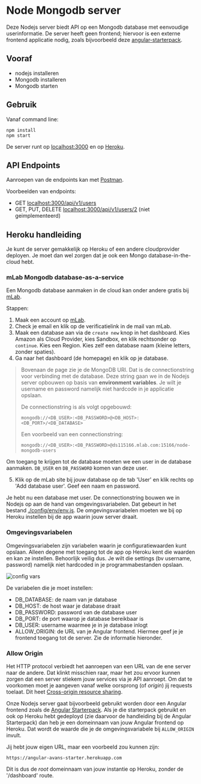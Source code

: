 # Node Mongodb server
Deze Nodejs server biedt API op een Mongodb database met eenvoudige userinformatie.
De server heeft geen frontend; hiervoor is een externe frontend applicatie nodig, zoals bijvoorbeeld deze [angular-starterpack](https://github.com/avansinformatica/angular-starterpack).

## Vooraf
- nodejs installeren
- Mongodb installeren
- Mongodb starten

## Gebruik
Vanaf command line:
```
npm install
npm start
```
De server runt op [localhost:3000](http://localhost:3000) en op [Heroku](https://node-mongodb-server.herokuapp.com/api/v1/users).

## API Endpoints
Aanroepen van de endpoints kan met [Postman](https://www.getpostman.com/docs/introduction). 

Voorbeelden van endpoints: 
- GET [localhost:3000/api/v1/users](http://localhost:3000/api/v1/users)
- GET, PUT, DELETE [localhost:3000/api/v1/users/2](http://localhost:3000/api/v1/users/2) (niet geimplementeerd)

## Heroku handleiding
Je kunt de server gemakkelijk op Heroku of een andere cloudprovider deployen. Je moet dan wel zorgen dat je ook een Mongo database-in-the-cloud hebt. 

### mLab Mongodb database-as-a-service
Een Mongodb database aanmaken in de cloud kan onder andere gratis bij [mLab](https://mlab.com). 

Stappen:
1. Maak een account op [mLab](https://mlab.com).
2. Check je email en klik op de verificatielink in de mail van mLab.
3. Maak een database aan via de `create new` knop in het dashboard. Kies Amazon als Cloud Provider, kies Sandbox, en klik rechtsonder op `continue`. Kies een Region. Kies zelf een database naam (kleine letters, zonder spaties).
4. Ga naar het dashboard (de homepage) en klik op je database.
> Bovenaan de page zie je de MongoDB URI. Dat is de connectionstring voor verbinding met de database. Deze string gaan we in de Nodejs server opbouwen op basis van **environment variables**. Je wilt je username en password namelijk niet hardcode in je applicatie opslaan.
>
> De connectionstring is als volgt opgebouwd:
> ```
> mongodb://<DB_USER>:<DB_PASSWORD>@<DB_HOST>:<DB_PORT>/<DB_DATABASE>
> ```
> Een voorbeeld van een connectionstring:
> ```
> mongodb://<DB_USER>:<DB_PASSWORD>@ds115166.mlab.com:15166/node-mongodb-users
> ```
Om toegang te krijgen tot de database moeten we een user in de database aanmaken. `DB_USER` en `DB_PASSWORD` komen van deze user.

5. Klik op de mLab site bij jouw database op de tab 'User' en klik rechts op 'Add database user'. Geef een naam en password. 

Je hebt nu een database met user. De connectionstring bouwen we in Nodejs op aan de hand van omgevingsvariabelen. Dat gebeurt in het bestand [./config/env/env.js](https://github.com/avansinformatica/node-mongodb-server/blob/master/config/env/env.js). 
De omgevingsvariabelen moeten we bij op Heroku instellen bij de app waarin jouw server draait.

### Omgevingsvariabelen
Omgevingsvariabelen zijn variabelen waarin je configuratiewaarden kunt opslaan. Alleen degene met toegang tot de app op Heroku kent die waarden en kan ze instellen. Behoorlijk veilig dus. Je wilt die settings (bv username, password) namelijk niet hardcoded in je programmabestanden opslaan.

![config vars](https://github.com/avansinformatica/node-mongodb-server/blob/master/configvars.png)

De variabelen die je moet instellen:
- DB_DATABASE: de naam van je database
- DB_HOST: de host waar je database draait
- DB_PASSWORD: password van de database user
- DB_PORT: de port waarop je database bereikbaar is
- DB_USER: username waarmee je in je database inlogt
- ALLOW_ORIGIN: de URL van je Angular frontend. Hiermee geef je je frontend toegang tot de server. Zie de informatie hieronder.

### Allow Origin
Het HTTP protocol verbiedt het aanroepen van een URL van de ene server naar de andere. Dat klinkt misschien raar, maar het zou ervoor kunnen zorgen dat een server stiekem jouw services via je API aanroept. Om dat te voorkomen moet je aangeven vanaf welke oorsprong (of *origin*) jij requests toelaat. Dit heet [Cross-origin resource sharing](https://en.wikipedia.org/wiki/Cross-origin_resource_sharing).

Onze Nodejs server gaat bijvoorbeeld gebruikt worden door een Angular frontend zoals de [Angular Starterpack](https://github.com/avansinformatica/angular-starterpack). Als je die starterpack gebruikt en ook op Heroku hebt gedeployd (zie daarvoor de handleiding bij de Angular Starterpack) dan heb je een domeinnaam van jouw Angular frontend op Heroku. Dat wordt de waarde die je de omgevingsvariabele bij `ALLOW_ORIGIN` invult. 

Jij hebt jouw eigen URL, maar een voorbeeld zou kunnen zijn: 

```
https://angular-avans-starter.herokuapp.com
```
Dit is dus de *root* domeinnaam van jouw instantie op Heroku, zonder de '/dashboard' route.
